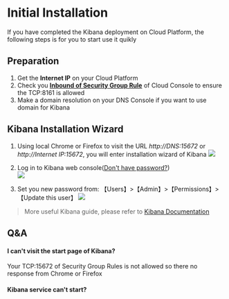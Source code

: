 # Initial Installation

If you have completed the Kibana deployment on Cloud Platform, the following steps is for you to start use it quikly

## Preparation

1. Get the **Internet IP** on your Cloud Platform
2. Check you **[Inbound of Security Group Rule](https://support.websoft9.com/docs/faq/tech-instance.html)** of Cloud Console to ensure the TCP:8161 is allowed
3. Make a domain resolution on your DNS Console if you want to use domain for Kibana

## Kibana Installation Wizard

1. Using local Chrome or Firefox to visit the URL *http://DNS:15672* or *http://Internet IP:15672*, you will enter installation wizard of Kibana
   ![](https://libs.websoft9.com/Websoft9/DocsPicture/zh/kibana/kibana-login-websoft9.png)

2. Log in to Kibana web console([Don't have password?](/stack-accounts.md#kibana))  
   ![](https://libs.websoft9.com/Websoft9/DocsPicture/zh/kibana/kibana-bk-websoft9.png)

3. Set you new password from: 【Users】>【Admin】>【Permissions】>【Update this user】
   ![](https://libs.websoft9.com/Websoft9/DocsPicture/zh/kibana/kibana-pw-websoft9.png)

> More useful Kibana guide, please refer to [Kibana Documentation](https://www.kibana.com/documentation.html)

## Q&A

#### I can't visit the start page of Kibana?

Your TCP:15672 of Security Group Rules is not allowed so there no response from Chrome or Firefox

#### Kibana service can't start? 